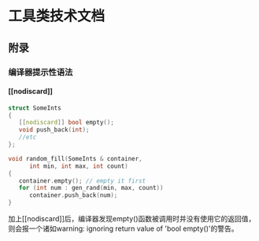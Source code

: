 # 工具类技术文档







## 附录

### 编译器提示性语法

#### [[nodiscard]]
```c++
struct SomeInts
{
   [[nodiscard]] bool empty();
   void push_back(int);
   //etc
};

void random_fill(SomeInts & container,
      int min, int max, int count)
{
   container.empty(); // empty it first
   for (int num : gen_rand(min, max, count))
      container.push_back(num);
}
```
加上[[nodiscard]]后，编译器发现empty()函数被调用时并没有使用它的返回值，则会报一个诸如warning: ignoring return value of 'bool empty()'的警告。